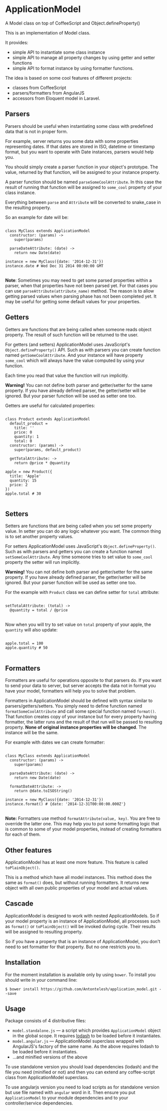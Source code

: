 ApplicationModel
=================

A Model class on top of CoffeeScript and Object.defineProperty()

This is an implementation of Model class.

It provides:
* simple API to instantiate some class instance
* simple API to manage all property changes by using getter and setter functions
* simple API to format instance by using formatter functions.

The idea is based on some cool features of different projects:
* classes from CoffeeScript
* parsers/formatters from AngularJS
* accessors from Eloquent model in Laravel.

## Parsers
Parsers should be useful when instantiating some
class with predefined data that is not in proper form.

For example, server returns you some data with some properties
representing dates. If that dates are stored in ISO, datetime or timestamp format,
but you want to operate with Date instances, parsers would help you.

You should simply create a parser function in your object's prototype.
The value, returned by that function, will be assigned to your instance property.

A parser function should be named <code>parseSomeCoolAttribute</code>.
In this case the result of running that function will be assigned to
<code>some_cool</code> property of your class instance.

Everything between <code>parse</code> and <code>Attribute</code>
will be converted to snake_case in the resulting property.

So an example for date will be:
<pre><code class="coffee">
class MyClass extends ApplicationModel
  constructor: (params) ->
    super(params)
    
  parseDateAttribute: (date) ->
    return new Date(date)
    
instance = new MyClass({date: '2014-12-31'})
instance.date # Wed Dec 31 2014 00:00:00 GMT
</code>
</pre>

__Note__: Sometimes you may need to get some parsed properties within a parser, when that properties have not been parsed yet.
For that cases you can use <code>parseAttribute(attribute_name)</code> method. The reason is to allow getting parsed values when parsing phase has not been completed yet.
It may be useful for getting some default values for your properties.

## Getters
Getters are functions that are being called when someone reads object property.
The result of such function will be returned to the user.

For getters (and setters) ApplicationModel uses JavaScript's <code>Object.defineProperty()</code> API.
Such as with parsers you can create function named <code>getSomeCoolAttribute</code>.
And your instance will have property <code>some_cool</code>
which will always have the value computed by using your function.

Each time you read that value the function will run implicitly.

**Warning!** You can not define both parser and getter/setter for the same property.
If you have already defined parser, the getter/setter will be ignored.
But your parser function will be used as setter one too.

Getters are useful for calculated properties:
<pre><code class="coffee">
class Product extends ApplicationModel
  default_product =
    title: ''
    price: 0
    quantity: 1
    total: 0
  constructor: (params) ->
    super(params, default_product)
    
  getTotalAttribute: ->
    return @price * @quantity
    
apple = new Product({
  title: 'Apple'
  quantity: 15
  price: 2
})
apple.total # 30
</code>
</pre>

## Setters
Setters are functions that are being called when you set some property value.
In setter you can do any logic whatever you want.
The common thing is to set another property values.

For setters ApplicationModel uses JavaScript's <code>Object.defineProperty()</code>.
Such as with parsers and getters you can create a function named
<code>setSomeCoolAttribute</code>. Any time someone tries to set value to
<code>some_cool</code> property the setter will run implicitly.

**Warning!** You can not define both parser and getter/setter for the same property.
If you have already defined parser, the getter/setter will be ignored.
But your parser function will be used as setter one too.

For the example with <code>Product</code> class we can define setter for
<code>total</code> attribute:
<pre><code class="coffee">
setTotalAttribute: (total) ->
  @quantity = total / @price
</code>
</pre>

Now when you will try to set value on <code>total</code> property of your apple,
the <code>quantity</code> will also update:
<pre><code class="coffee">
apple.total = 100
apple.quantity # 50
</code>
</pre>

## Formatters
Formatters are useful for operations opposite to that parsers do.
If you want to send your data to server,
but server accepts the data not in format you have your model,
formatters will help you to solve that problem.

Formatters in ApplicationModel should be defined with syntax similar to parsers/getters/setters.
You simply need to define function named
<code>formatSomeCoolAttribute</code> and call some special function named <code>format()</code>.
That function creates copy of your instance but for every property having formatter,
the latter runs and the result of that run will be passed to resulting property.
**None of original instance properties will be changed**.
The instance will be the same.

For example with dates we can create formatter:
<pre><code class="coffee">
class MyClass extends ApplicationModel
  constructor: (params) ->
    super(params)
    
  parseDateAttribute: (date) ->
    return new Date(date)
    
  formatDateAttribute: ->
    return @date.toISOString()
    
instance = new MyClass({date: '2014-12-31'})
instance.format() # {date: '2014-12-31T00:00:00.000Z'}
</code>
</pre>

**Note:** Formatters use method <code>formatAttribute(value, key)</code>. You are free to override the latter one. This may help you to put some formatting logic that is common to some of your model properties, instead of creating formatters for each of them.

## Other features
ApplicationModel has at least one more feature. This feature is called
<code>toPlainObject()</code>.

This is a method which have all model instances. This method does the same as
<code>format()</code> does, but without running formatters.
It returns new object with all own public properties of your model and actual values.

## Cascade
ApplicationModel is designed to work with nested ApplicationModels.
So if your model property is an instance of ApplicationModel,
all processes such as <code>format()</code> or <code>toPlainObject()</code>
will be invoked during cycle. Their results will be assigned to resulting property.

So if you have a property that is an instance of ApplicationModel,
you don't need to set formatter for that property. But no one restricts you to.

## Installation

For the moment installation is available only by using <code>bower</code>.
To install you should write in your command line:
<pre>
<code>$ bower install https://github.com/Antontelesh/application_model.git --save</code>
</pre>

## Usage

Package consists of 4 distributive files:
* <code>model.standalone.js</code> — a script which provides <code>ApplicationModel</code> object in the global scope. It requires [lodash](http://lodash.com/) to be loaded before it instantiates.
* <code>model.angular.js</code> — ApplicationModel superclass wrapped with AngularJS's factory of the same name. As the above requires lodash to be loaded before it instantiates.
* ...and minified versions of the above

To use standalone version you should load dependencies (lodash) and the file you need (minified or not) and then you can extend any coffee-script class from ApplicationModel superclass.

To use angularjs version you need to load scripts as for standalone version but use file named with <code>angular</code> word in it.
Then ensure you put <code>ApplicationModel</code> to your module dependencies and to your controller/service dependencies.


